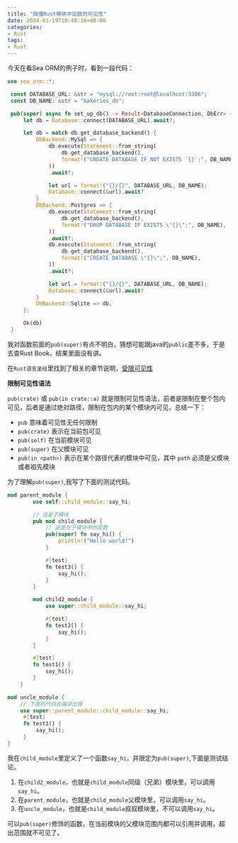 ```yaml
---
title: "搞懂Rust模块中函数的可见性"
date: 2024-01-19T10:48:16+08:00
categories:
- Rust
tags:
- Rust
---
```


今天在看Sea ORM的例子时，看到一段代码：
```rust
use sea_orm::*;

 const DATABASE_URL: &str = "mysql://root:root@localhost:3306";
 const DB_NAME: &str = "bakeries_db";

 pub(super) async fn set_up_db() -> Result<DatabaseConnection, DbErr> {
     let db = Database::connect(DATABASE_URL).await?;

     let db = match db.get_database_backend() {
         DbBackend::MySql => {
             db.execute(Statement::from_string(
                 db.get_database_backend(),
                 format!("CREATE DATABASE IF NOT EXISTS `{}`;", DB_NAME),
             ))
             .await?;

             let url = format!("{}/{}", DATABASE_URL, DB_NAME);
             Database::connect(&url).await?
         }
         DbBackend::Postgres => {
             db.execute(Statement::from_string(
                 db.get_database_backend(),
                 format!("DROP DATABASE IF EXISTS \"{}\";", DB_NAME),
             ))
             .await?;
             db.execute(Statement::from_string(
                 db.get_database_backend(),
                 format!("CREATE DATABASE \"{}\";", DB_NAME),
             ))
             .await?;

             let url = format!("{}/{}", DATABASE_URL, DB_NAME);
             Database::connect(&url).await?
         }
         DbBackend::Sqlite => db,
     };

     Ok(db)
 }
```

我对函数前面的` pub(super) `有点不明白，猜想可能跟java的`public`差不多，于是去查Rust Book，结果里面没有讲。

在`Rust语言圣经`里找到了相关的章节说明，[受限可见性](https://course.rs/basic/crate-module/use.html#%E5%8F%97%E9%99%90%E7%9A%84%E5%8F%AF%E8%A7%81%E6%80%A7) 

**限制可见性语法**

`pub(crate)` 或 `pub(in crate::a)` 就是限制可见性语法，前者是限制在整个包内可见，后者是通过绝对路径，限制在包内的某个模块内可见，总结一下：

- `pub` 意味着可见性无任何限制
- `pub(crate)` 表示在当前包可见
- `pub(self)` 在当前模块可见
- `pub(super)` 在父模块可见
- `pub(in <path>)` 表示在某个路径代表的模块中可见，其中 `path` 必须是父模块或者祖先模块

为了理解` pub(super) `,我写了下面的测试代码。

```rust
mod parent_module {
        use self::child_module::say_hi;

        // 这是子模块
        pub mod child_module {
            // 这是在子模块中的函数
            pub(super) fn say_hi() {
                println!("Hello world!")
            }

            #[test]
            fn test3() {
                say_hi();
            }
        }

        mod child2_module {
            use super::child_module::say_hi;

            #[test]
            fn test2() {
                say_hi();
            }
        }

        #[test]
        fn test1() {
            say_hi();
        }
    }

mod uncle_module {
    // 下面的代码会编译出错
	use super::parent_module::child_module::say_hi;
	 #[test]
	 fn test1() {
		 say_hi();
	 }
}

```

我在`child_module`里定义了一个函数`say_hi`，并限定为`pub(super)`,下面是测试结论。
1.  在`child2_module`，也就是`child_module`同级（兄弟）模块里，可以调用`say_hi`。
2.  在`parent_module`，也就是`child_module`父模块里，可以调用`say_hi`。
3.  在`uncle_module`，也就是`child_module`叔叔模块里，不可以调用`say_hi`。

可以` pub(super) `修饰的函数，在当前模块的父模块范围内都可以引用并调用，超出范围就不可见了。
